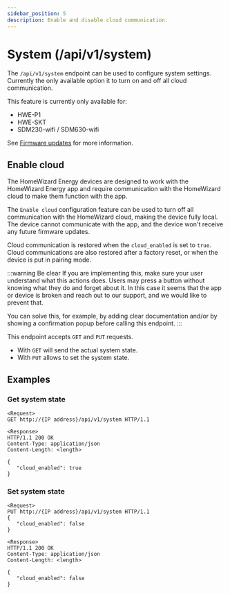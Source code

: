 ```yaml
---
sidebar_position: 5
description: Enable and disable cloud communication.
---
```


# System (/api/v1/system)

The `/api/v1/system` endpoint can be used to configure system settings. Currently the only available option it to turn on and off all cloud communication.

This feature is currently only available for:

-   HWE-P1
-   HWE-SKT
-   SDM230-wifi / SDM630-wifi

See [Firmware updates](/docs/versioning.md#firmware-updates) for more information.

## Enable cloud

The HomeWizard Energy devices are designed to work with the HomeWizard Energy app and require communication with the HomeWizard cloud to make them function with the app.

The `Enable cloud` configuration feature can be used to turn off all communication with the HomeWizard cloud, making the device fully local. The device cannot communicate with the app, and the device won't receive any future firmware updates.

Cloud communication is restored when the `cloud_enabled` is set to `true`. Cloud communications are also restored after a factory reset, or when the device is put in pairing mode.

:::warning Be clear
If you are implementing this, make sure your user understand what this actions does. Users may press a button without knowing what they do and forget about it. In this case it seems that the app or device is broken and reach out to our support, and we would like to prevent that.

You can solve this, for example, by adding clear documentation and/or by showing a confirmation popup before calling this endpoint.
:::

This endpoint accepts `GET` and `PUT` requests.

-   With `GET` will send the actual system state.
-   With `PUT` allows to set the system state.

## Examples

### Get system state

```
<Request>
GET http://{IP address}/api/v1/system HTTP/1.1

<Response>
HTTP/1.1 200 OK
Content-Type: application/json
Content-Length: <length>

{
   "cloud_enabled": true
}
```

### Set system state

```
<Request>
PUT http://{IP address}/api/v1/system HTTP/1.1
{
   "cloud_enabled": false
}

<Response>
HTTP/1.1 200 OK
Content-Type: application/json
Content-Length: <length>

{
   "cloud_enabled": false
}
```
